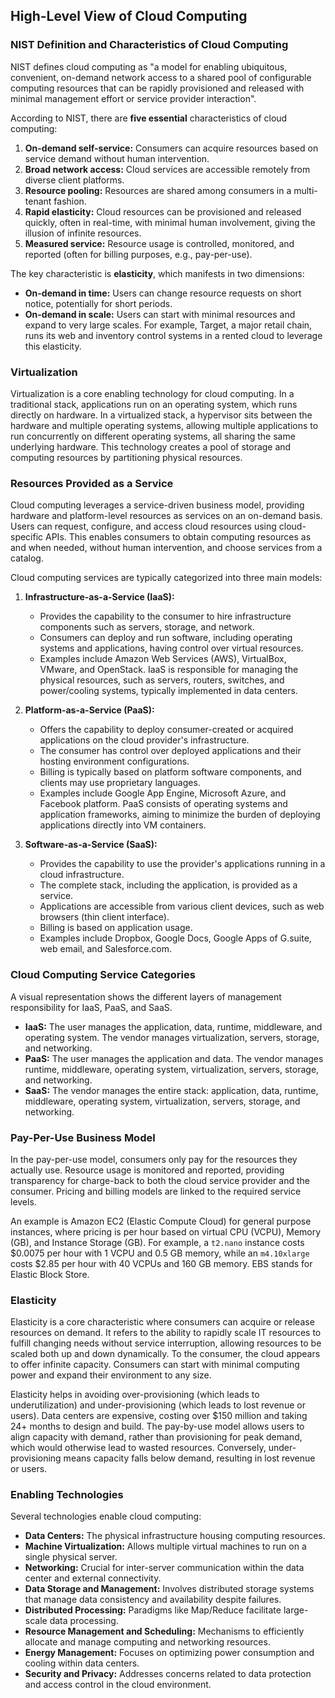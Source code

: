 ## High-Level View of Cloud Computing

### NIST Definition and Characteristics of Cloud Computing

NIST defines cloud computing as "a model for enabling ubiquitous, convenient, on-demand network access to a shared pool of configurable computing resources that can be rapidly provisioned and released with minimal management effort or service provider interaction".

According to NIST, there are **five essential** characteristics of cloud computing:
1.  **On-demand self-service:** Consumers can acquire resources based on service demand without human intervention.
2.  **Broad network access:** Cloud services are accessible remotely from diverse client platforms.
3.  **Resource pooling:** Resources are shared among consumers in a multi-tenant fashion.
4.  **Rapid elasticity:** Cloud resources can be provisioned and released quickly, often in real-time, with minimal human involvement, giving the illusion of infinite resources.
5.  **Measured service:** Resource usage is controlled, monitored, and reported (often for billing purposes, e.g., pay-per-use).

The key characteristic is **elasticity**, which manifests in two dimensions:
* **On-demand in time:** Users can change resource requests on short notice, potentially for short periods.
* **On-demand in scale:** Users can start with minimal resources and expand to very large scales. For example, Target, a major retail chain, runs its web and inventory control systems in a rented cloud to leverage this elasticity.

### Virtualization

Virtualization is a core enabling technology for cloud computing. In a traditional stack, applications run on an operating system, which runs directly on hardware. In a virtualized stack, a hypervisor sits between the hardware and multiple operating systems, allowing multiple applications to run concurrently on different operating systems, all sharing the same underlying hardware. This technology creates a pool of storage and computing resources by partitioning physical resources.

### Resources Provided as a Service

Cloud computing leverages a service-driven business model, providing hardware and platform-level resources as services on an on-demand basis. Users can request, configure, and access cloud resources using cloud-specific APIs. This enables consumers to obtain computing resources as and when needed, without human intervention, and choose services from a catalog.

Cloud computing services are typically categorized into three main models:

1.  **Infrastructure-as-a-Service (IaaS):**
    * Provides the capability to the consumer to hire infrastructure components such as servers, storage, and network.
    * Consumers can deploy and run software, including operating systems and applications, having control over virtual resources.
    * Examples include Amazon Web Services (AWS), VirtualBox, VMware, and OpenStack. IaaS is responsible for managing the physical resources, such as servers, routers, switches, and power/cooling systems, typically implemented in data centers.

2.  **Platform-as-a-Service (PaaS):**
    * Offers the capability to deploy consumer-created or acquired applications on the cloud provider's infrastructure.
    * The consumer has control over deployed applications and their hosting environment configurations.
    * Billing is typically based on platform software components, and clients may use proprietary languages.
    * Examples include Google App Engine, Microsoft Azure, and Facebook platform. PaaS consists of operating systems and application frameworks, aiming to minimize the burden of deploying applications directly into VM containers.

3.  **Software-as-a-Service (SaaS):**
    * Provides the capability to use the provider's applications running in a cloud infrastructure.
    * The complete stack, including the application, is provided as a service.
    * Applications are accessible from various client devices, such as web browsers (thin client interface).
    * Billing is based on application usage.
    * Examples include Dropbox, Google Docs, Google Apps of G.suite, web email, and Salesforce.com.

### Cloud Computing Service Categories

A visual representation shows the different layers of management responsibility for IaaS, PaaS, and SaaS.
* **IaaS:** The user manages the application, data, runtime, middleware, and operating system. The vendor manages virtualization, servers, storage, and networking.
* **PaaS:** The user manages the application and data. The vendor manages runtime, middleware, operating system, virtualization, servers, storage, and networking.
* **SaaS:** The vendor manages the entire stack: application, data, runtime, middleware, operating system, virtualization, servers, storage, and networking.

### Pay-Per-Use Business Model

In the pay-per-use model, consumers only pay for the resources they actually use. Resource usage is monitored and reported, providing transparency for charge-back to both the cloud service provider and the consumer. Pricing and billing models are linked to the required service levels.

An example is Amazon EC2 (Elastic Compute Cloud) for general purpose instances, where pricing is per hour based on virtual CPU (VCPU), Memory (GB), and Instance Storage (GB). For example, a `t2.nano` instance costs $0.0075 per hour with 1 VCPU and 0.5 GB memory, while an `m4.10xlarge` costs $2.85 per hour with 40 VCPUs and 160 GB memory. EBS stands for Elastic Block Store.

### Elasticity

Elasticity is a core characteristic where consumers can acquire or release resources on demand. It refers to the ability to rapidly scale IT resources to fulfill changing needs without service interruption, allowing resources to be scaled both up and down dynamically. To the consumer, the cloud appears to offer infinite capacity. Consumers can start with minimal computing power and expand their environment to any size.

Elasticity helps in avoiding over-provisioning (which leads to underutilization) and under-provisioning (which leads to lost revenue or users). Data centers are expensive, costing over $150 million and taking 24+ months to design and build. The pay-by-use model allows users to align capacity with demand, rather than provisioning for peak demand, which would otherwise lead to wasted resources. Conversely, under-provisioning means capacity falls below demand, resulting in lost revenue or users.

### Enabling Technologies

Several technologies enable cloud computing:
* **Data Centers:** The physical infrastructure housing computing resources.
* **Machine Virtualization:** Allows multiple virtual machines to run on a single physical server.
* **Networking:** Crucial for inter-server communication within the data center and external connectivity.
* **Data Storage and Management:** Involves distributed storage systems that manage data consistency and availability despite failures.
* **Distributed Processing:** Paradigms like Map/Reduce facilitate large-scale data processing.
* **Resource Management and Scheduling:** Mechanisms to efficiently allocate and manage computing and networking resources.
* **Energy Management:** Focuses on optimizing power consumption and cooling within data centers.
* **Security and Privacy:** Addresses concerns related to data protection and access control in the cloud environment.
